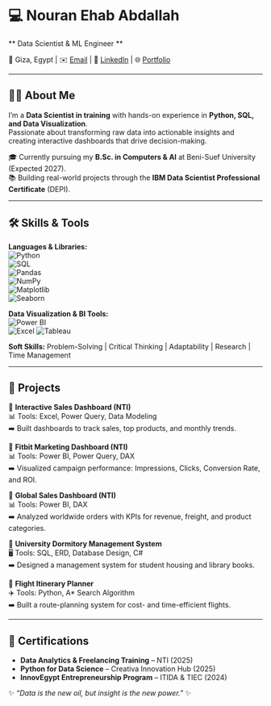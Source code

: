 # 💻 Nouran Ehab Abdallah  
** Data Scientist & ML Engineer **

📍 Giza, Egypt | ✉️ [Email](mailto:nouranehab58000@gmail.com) | 🔗 [LinkedIn](https://www.linkedin.com/in/nouranehababdallah111/) | 🌐 [Portfolio](https://gamma.app/docs/Nouran-Ehab-Abdallah-i5a3oca55debtxk?mode=doc)  

---

## 👩‍💻 About Me  
I’m a **Data Scientist in training** with hands-on experience in **Python, SQL, and Data Visualization**.  
Passionate about transforming raw data into actionable insights and creating interactive dashboards that drive decision-making.  

🎓 Currently pursuing my **B.Sc. in Computers & AI** at Beni-Suef University (Expected 2027).  
📚 Building real-world projects through the **IBM Data Scientist Professional Certificate** (DEPI).  

---

## 🛠️ Skills & Tools  
**Languages & Libraries:**  
![Python](https://img.shields.io/badge/Python-3776AB?style=flat&logo=python&logoColor=white)  
![SQL](https://img.shields.io/badge/SQL-4479A1?style=flat&logo=postgresql&logoColor=white)  
![Pandas](https://img.shields.io/badge/Pandas-150458?style=flat&logo=pandas&logoColor=white)  
![NumPy](https://img.shields.io/badge/NumPy-013243?style=flat&logo=numpy&logoColor=white)  
![Matplotlib](https://img.shields.io/badge/Matplotlib-11557c?style=flat&logo=plotly&logoColor=white)  
![Seaborn](https://img.shields.io/badge/Seaborn-76b900?style=flat&logoColor=white)  

**Data Visualization & BI Tools:**  
![Power BI](https://img.shields.io/badge/Power_BI-F2C811?style=flat&logo=powerbi&logoColor=black)  
![Excel](https://img.shields.io/badge/Excel-217346?style=flat&logo=microsoft-excel&logoColor=white) 
![Tableau](https://img.shields.io/badge/Tableau-E97627?style=flat&logo=tableau&logoColor=white)   

**Soft Skills:** Problem-Solving | Critical Thinking | Adaptability | Research | Time Management  

---

## 🚀 Projects  

🔹 **Interactive Sales Dashboard (NTI)**  
📊 Tools: Excel, Power Query, Data Modeling  
➡️ Built dashboards to track sales, top products, and monthly trends.  

🔹 **Fitbit Marketing Dashboard (NTI)**  
📊 Tools: Power BI, Power Query, DAX  
➡️ Visualized campaign performance: Impressions, Clicks, Conversion Rate, and ROI.  

🔹 **Global Sales Dashboard (NTI)**  
📊 Tools: Power BI, DAX  
➡️ Analyzed worldwide orders with KPIs for revenue, freight, and product categories.  

🔹 **University Dormitory Management System**  
🖥️ Tools: SQL, ERD, Database Design, C#  
➡️ Designed a management system for student housing and library books.  

🔹 **Flight Itinerary Planner**  
✈️ Tools: Python, A* Search Algorithm  
➡️ Built a route-planning system for cost- and time-efficient flights.  

---

## 📜 Certifications   
- **Data Analytics & Freelancing Training** – NTI (2025)  
- **Python for Data Science** – Creativa Innovation Hub (2025)  
- **InnovEgypt Entrepreneurship Program** – ITIDA & TIEC (2024)  


✨ *“Data is the new oil, but insight is the new power.”* ✨  

